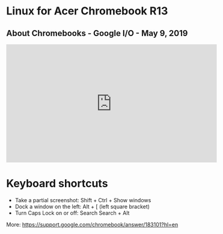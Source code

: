 # Linux for Acer Chromebook R13

## About Chromebooks - Google I/O - May 9, 2019

<iframe width="560" height="315" src="https://www.youtube.com/embed/pRlh8LX4kQI" frameborder="0" allow="accelerometer; autoplay; encrypted-media; gyroscope; picture-in-picture" allowfullscreen></iframe>

# Keyboard shortcuts

- Take a partial screenshot: Shift + Ctrl + Show windows
- Dock a window on the left: Alt + [ (left square bracket)
- Turn Caps Lock on or off: Search Search + Alt

More: https://support.google.com/chromebook/answer/183101?hl=en
